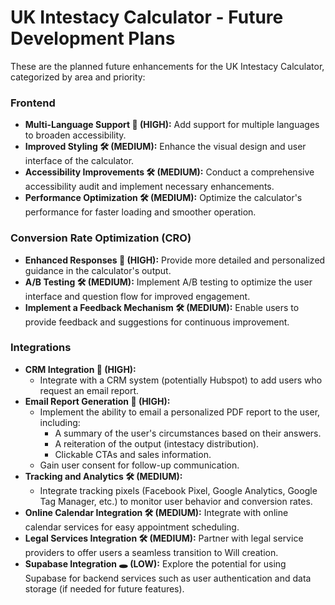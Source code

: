 # UK Intestacy Calculator - Future Development Plans

These are the planned future enhancements for the UK Intestacy Calculator, categorized by area and priority:

### Frontend

- **Multi-Language Support 🚀 (HIGH):** Add support for multiple languages to broaden accessibility.
- **Improved Styling 🛠️ (MEDIUM):** Enhance the visual design and user interface of the calculator.
- **Accessibility Improvements 🛠️ (MEDIUM):** Conduct a comprehensive accessibility audit and implement necessary enhancements.
- **Performance Optimization 🛠️ (MEDIUM):** Optimize the calculator's performance for faster loading and smoother operation.

### Conversion Rate Optimization (CRO)

- **Enhanced Responses 🚀 (HIGH):** Provide more detailed and personalized guidance in the calculator's output.
- **A/B Testing 🛠️ (MEDIUM):** Implement A/B testing to optimize the user interface and question flow for improved engagement.
- **Implement a Feedback Mechanism 🛠️ (MEDIUM):** Enable users to provide feedback and suggestions for continuous improvement.

### Integrations

- **CRM Integration 🚀 (HIGH):**
    - Integrate with a CRM system (potentially Hubspot) to add users who request an email report.
- **Email Report Generation 🚀 (HIGH):**
    - Implement the ability to email a personalized PDF report to the user, including:
        - A summary of the user's circumstances based on their answers.
        - A reiteration of the output (intestacy distribution).
        - Clickable CTAs and sales information.
    - Gain user consent for follow-up communication.
- **Tracking and Analytics 🛠️ (MEDIUM):**
    - Integrate tracking pixels (Facebook Pixel, Google Analytics, Google Tag Manager, etc.) to monitor user behavior and conversion rates.
- **Online Calendar Integration 🛠️ (MEDIUM):** Integrate with online calendar services for easy appointment scheduling.
- **Legal Services Integration 🛠️ (MEDIUM):** Partner with legal service providers to offer users a seamless transition to Will creation.
- **Supabase Integration 🕳️ (LOW):** Explore the potential for using Supabase for backend services such as user authentication and data storage (if needed for future features).
